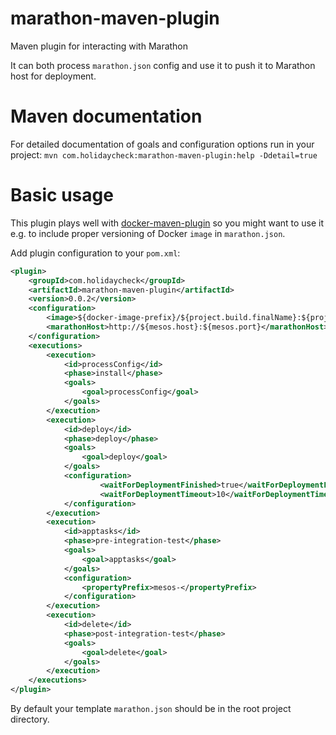 marathon-maven-plugin
=====================

Maven plugin for interacting with Marathon

It can both process `marathon.json` config and use it to push it to Marathon host for deployment. 

# Maven documentation

For detailed documentation of goals and configuration options run in your project:
`mvn com.holidaycheck:marathon-maven-plugin:help -Ddetail=true`

# Basic usage

This plugin plays well with [docker-maven-plugin](https://github.com/spotify/docker-maven-plugin)
so you might want to use it e.g. to include proper versioning of Docker `image` in `marathon.json`.

Add plugin configuration to your `pom.xml`:

```xml
<plugin>
	<groupId>com.holidaycheck</groupId>
	<artifactId>marathon-maven-plugin</artifactId>
	<version>0.0.2</version>
	<configuration>
		<image>${docker-image-prefix}/${project.build.finalName}:${project.version}-${gitShortCommitId}</image>
		<marathonHost>http://${mesos.host}:${mesos.port}</marathonHost>
	</configuration>
	<executions>
		<execution>
			<id>processConfig</id>
			<phase>install</phase>
			<goals>
				<goal>processConfig</goal>
			</goals>
		</execution>
		<execution>
			<id>deploy</id>
			<phase>deploy</phase>
			<goals>
				<goal>deploy</goal>
			</goals>
            <configuration>
                    <waitForDeploymentFinished>true</waitForDeploymentFinished>
                    <waitForDeploymentTimeout>10</waitForDeploymentTimeout>
            </configuration>
		</execution>
		<execution>
			<id>apptasks</id>
			<phase>pre-integration-test</phase>
			<goals>
				<goal>apptasks</goal>
			</goals>
			<configuration>
				<propertyPrefix>mesos-</propertyPrefix>
			</configuration>
		</execution>
		<execution>
			<id>delete</id>
			<phase>post-integration-test</phase>
			<goals>
				<goal>delete</goal>
			</goals>
		</execution>
	</executions>
</plugin>
```

By default your template `marathon.json` should be in the root project directory.
